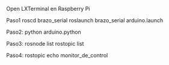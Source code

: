 Open LXTerminal en Raspberry Pi

Paso1
roscd brazo_serial
roslaunch brazo_serial arduino.launch

Paso2:
python arduino.python

Paso3:
rosnode list 
rostopic list 

Paso4:
rostopic echo monitor_de_control
